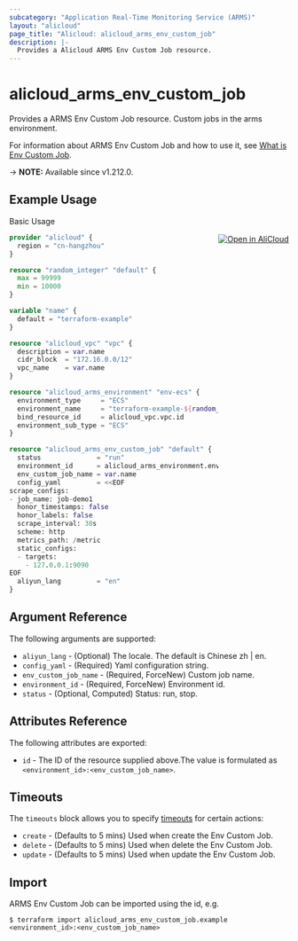 ```yaml
---
subcategory: "Application Real-Time Monitoring Service (ARMS)"
layout: "alicloud"
page_title: "Alicloud: alicloud_arms_env_custom_job"
description: |-
  Provides a Alicloud ARMS Env Custom Job resource.
---
```


# alicloud_arms_env_custom_job

Provides a ARMS Env Custom Job resource. Custom jobs in the arms environment.

For information about ARMS Env Custom Job and how to use it, see [What is Env Custom Job](https://www.alibabacloud.com/help/en/arms/developer-reference/api-arms-2019-08-08-createenvcustomjob).

-> **NOTE:** Available since v1.212.0.

## Example Usage
<div class="oics-button" style="float: right;margin: 0 0 -40px 0;">
  <a href="https://api.aliyun.com/api-tools/terraform?resource=alicloud_arms_env_custom_job&exampleId=3e7e4930-e4fe-cc75-64de-f363080256c218ec9dda&activeTab=example&spm=docs.r.arms_env_custom_job.0.3e7e4930e4" target="_blank">
    <img alt="Open in AliCloud" src="https://img.alicdn.com/imgextra/i1/O1CN01hjjqXv1uYUlY56FyX_!!6000000006049-55-tps-254-36.svg" style="max-height: 44px; margin: 32px auto; max-width: 100%;">
  </a>
</div>

Basic Usage

```terraform
provider "alicloud" {
  region = "cn-hangzhou"
}

resource "random_integer" "default" {
  max = 99999
  min = 10000
}

variable "name" {
  default = "terraform-example"
}

resource "alicloud_vpc" "vpc" {
  description = var.name
  cidr_block  = "172.16.0.0/12"
  vpc_name    = var.name
}

resource "alicloud_arms_environment" "env-ecs" {
  environment_type     = "ECS"
  environment_name     = "terraform-example-${random_integer.default.result}"
  bind_resource_id     = alicloud_vpc.vpc.id
  environment_sub_type = "ECS"
}

resource "alicloud_arms_env_custom_job" "default" {
  status              = "run"
  environment_id      = alicloud_arms_environment.env-ecs.id
  env_custom_job_name = var.name
  config_yaml         = <<EOF
scrape_configs:
- job_name: job-demo1
  honor_timestamps: false
  honor_labels: false
  scrape_interval: 30s
  scheme: http
  metrics_path: /metric
  static_configs:
  - targets:
    - 127.0.0.1:9090
EOF
  aliyun_lang         = "en"
}
```

## Argument Reference

The following arguments are supported:
* `aliyun_lang` - (Optional) The locale. The default is Chinese zh | en.
* `config_yaml` - (Required) Yaml configuration string.
* `env_custom_job_name` - (Required, ForceNew) Custom job name.
* `environment_id` - (Required, ForceNew) Environment id.
* `status` - (Optional, Computed) Status: run, stop.

## Attributes Reference

The following attributes are exported:
* `id` - The ID of the resource supplied above.The value is formulated as `<environment_id>:<env_custom_job_name>`.

## Timeouts

The `timeouts` block allows you to specify [timeouts](https://www.terraform.io/docs/configuration-0-11/resources.html#timeouts) for certain actions:
* `create` - (Defaults to 5 mins) Used when create the Env Custom Job.
* `delete` - (Defaults to 5 mins) Used when delete the Env Custom Job.
* `update` - (Defaults to 5 mins) Used when update the Env Custom Job.

## Import

ARMS Env Custom Job can be imported using the id, e.g.

```shell
$ terraform import alicloud_arms_env_custom_job.example <environment_id>:<env_custom_job_name>
```